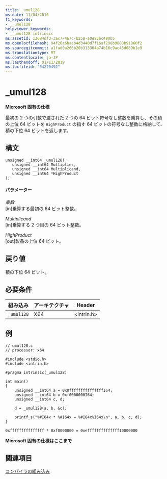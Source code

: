 ```yaml
---
title: _umul128
ms.date: 11/04/2016
f1_keywords:
- __umul128
helpviewer_keywords:
- __umul128 intrinsic
ms.assetid: 13684df3-3ac7-467c-b258-a0e93bc490b5
ms.openlocfilehash: 94f26a6baeb4d3440d7f16af298b9880b91860f2
ms.sourcegitcommit: a1fad0a266b20b313364a74b16c9ac45d089b1e9
ms.translationtype: MT
ms.contentlocale: ja-JP
ms.lasthandoff: 01/11/2019
ms.locfileid: "54220492"
---
```

# <a name="umul128"></a>_umul128

**Microsoft 固有の仕様**

最初の 2 つの引数で渡された 2 つの 64 ビット符号なし整数を乗算し、その積の上位 64 ビットを `HighProduct` の指す 64 ビットの符号なし整数に格納して、積の下位 64 ビットを返します。

## <a name="syntax"></a>構文

```
unsigned __int64 _umul128(
   unsigned __int64 Multiplier,
   unsigned __int64 Multiplicand,
   unsigned __int64 *HighProduct
);
```

#### <a name="parameters"></a>パラメーター

*乗数*<br/>
[in]乗算する最初の 64 ビット整数。

*Multiplicand*<br/>
[in]乗算する 2 つ目の 64 ビット整数。

*HighProduct*<br/>
[out]製品の上位 64 ビット。

## <a name="return-value"></a>戻り値

積の下位 64 ビット。

## <a name="requirements"></a>必要条件

|組み込み|アーキテクチャ|Header|
|---------------|------------------|------------|
|`_umul128`|X64|\<intrin.h>|

## <a name="example"></a>例

```
// umul128.c
// processor: x64

#include <stdio.h>
#include <intrin.h>

#pragma intrinsic(_umul128)

int main()
{
    unsigned __int64 a = 0x0fffffffffffffffI64;
    unsigned __int64 b = 0xf0000000I64;
    unsigned __int64 c, d;

    d = _umul128(a, b, &c);

    printf_s("%#I64x * %#I64x = %#I64x%I64x\n", a, b, c, d);
}
```

```Output
0xfffffffffffffff * 0xf0000000 = 0xeffffffffffffff10000000
```

**Microsoft 固有の仕様はここまで**

## <a name="see-also"></a>関連項目

[コンパイラの組み込み](../intrinsics/compiler-intrinsics.md)
